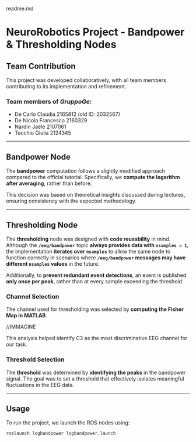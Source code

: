 readme.md

# **NeuroRobotics Project - Bandpower & Thresholding Nodes**

## **Team Contribution**

This project was developed collaboratively, with all team members contributing to its implementation and refinement.

### Team members of *GruppoGe:*

- De Carlo Claudia      2165812 (old ID: 2032567)
- De Nicola Francesco   2160329
- Nardin Jaele          2107061
- Tecchio Giulia        2124345


---

## **Bandpower Node**

The **bandpower** computation follows a slightly modified approach compared to the official tutorial. Specifically, we **compute the logarithm after averaging**, rather than before.

This decision was based on theoretical insights discussed during lectures, ensuring consistency with the expected methodology.

---

## **Thresholding Node**

The **thresholding** node was designed with **code reusability** in mind.
Although the **`/eeg/bandpower`** topic **always provides data with `nsamples = 1`**, the implementation **iterates over `nsamples`** to allow the same node to function correctly in scenarios where **`/eeg/bandpower` messages may have different `nsamples` values** in the future.

Additionally, to **prevent redundant event detections**, an event is published **only once per peak**, rather than at every sample exceeding the threshold.


### **Channel Selection**

The channel used for thresholding was selected by **computing the Fisher Map in MATLAB**.

//IMMAGINE

This analysis helped identify C3 as the most discriminative EEG channel for our task.


### **Threshold Selection**

The **threshold** was determined by **identifying the peaks** in the bandpower signal. The goal was to set a threshold that effectively isolates meaningful fluctuations in the EEG data.

---

## **Usage**

To run the project, we launch the ROS nodes using:

```
roslaunch logbandpower logbandpower.launch
```